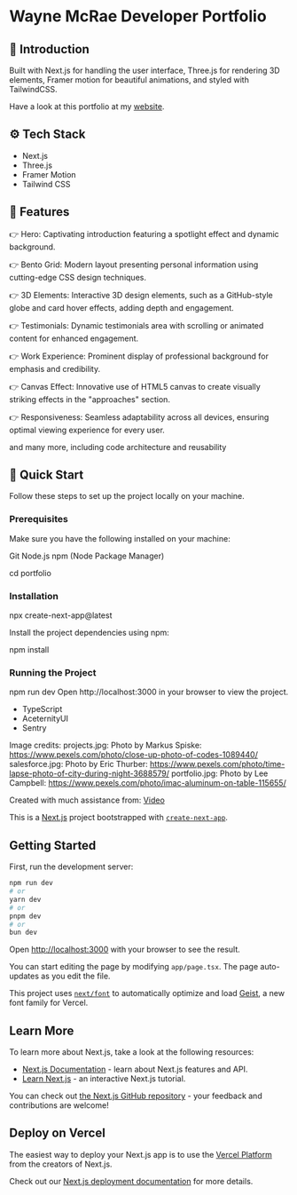 # Wayne McRae Developer Portfolio

## 🤖 Introduction

Built with Next.js for handling the user interface, Three.js for rendering 3D elements, Framer motion for beautiful animations, and styled with TailwindCSS.

Have a look at this portfolio at my [website](https://fivefiftyfive.in).

## ⚙️ Tech Stack

- Next.js
- Three.js
- Framer Motion
- Tailwind CSS

## 🔋 Features

👉 Hero: Captivating introduction featuring a spotlight effect and dynamic background.

👉 Bento Grid: Modern layout presenting personal information using cutting-edge CSS design techniques.

👉 3D Elements: Interactive 3D design elements, such as a GitHub-style globe and card hover effects, adding depth and engagement.

👉 Testimonials: Dynamic testimonials area with scrolling or animated content for enhanced engagement.

👉 Work Experience: Prominent display of professional background for emphasis and credibility.

👉 Canvas Effect: Innovative use of HTML5 canvas to create visually striking effects in the "approaches" section.

👉 Responsiveness: Seamless adaptability across all devices, ensuring optimal viewing experience for every user.

and many more, including code architecture and reusability

## 🤸 Quick Start

Follow these steps to set up the project locally on your machine.

### Prerequisites

Make sure you have the following installed on your machine:

Git
Node.js
npm (Node Package Manager)

cd portfolio

### Installation

npx create-next-app@latest

Install the project dependencies using npm:

npm install

### Running the Project

npm run dev
Open http://localhost:3000 in your browser to view the project.

- TypeScript
- AceternityUI
- Sentry

Image credits:
projects.jpg: Photo by Markus Spiske: https://www.pexels.com/photo/close-up-photo-of-codes-1089440/
salesforce.jpg: Photo by Eric Thurber: https://www.pexels.com/photo/time-lapse-photo-of-city-during-night-3688579/
portfolio.jpg: Photo by Lee Campbell: https://www.pexels.com/photo/imac-aluminum-on-table-115655/

Created with much assistance from:
[Video](https://www.youtube.com/watch?v=FTH6Dn3AyIQ&list=PLs4GO2nEDaoc_OBIdmCcVJSV_rn0FiARD)

This is a [Next.js](https://nextjs.org) project bootstrapped with [`create-next-app`](https://nextjs.org/docs/app/api-reference/cli/create-next-app).

## Getting Started

First, run the development server:

```bash
npm run dev
# or
yarn dev
# or
pnpm dev
# or
bun dev
```

Open [http://localhost:3000](http://localhost:3000) with your browser to see the result.

You can start editing the page by modifying `app/page.tsx`. The page auto-updates as you edit the file.

This project uses [`next/font`](https://nextjs.org/docs/app/building-your-application/optimizing/fonts) to automatically optimize and load [Geist](https://vercel.com/font), a new font family for Vercel.

## Learn More

To learn more about Next.js, take a look at the following resources:

- [Next.js Documentation](https://nextjs.org/docs) - learn about Next.js features and API.
- [Learn Next.js](https://nextjs.org/learn) - an interactive Next.js tutorial.

You can check out [the Next.js GitHub repository](https://github.com/vercel/next.js) - your feedback and contributions are welcome!

## Deploy on Vercel

The easiest way to deploy your Next.js app is to use the [Vercel Platform](https://vercel.com/new?utm_medium=default-template&filter=next.js&utm_source=create-next-app&utm_campaign=create-next-app-readme) from the creators of Next.js.

Check out our [Next.js deployment documentation](https://nextjs.org/docs/app/building-your-application/deploying) for more details.
